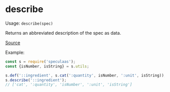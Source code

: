 describe
=====

Usage: ```describe(spec)```

Returns an abbreviated description of the spec as data.

[Source](https://github.com/mrijk/speculaas/blob/master/lib/describe.js)

Example:

```js
const s = require('speculaas');
const {isNumber, isString} = s.utils;

s.def('::ingredient', s.cat(':quantity', isNumber, ':unit', isString));
s.describe('::ingredient');
// ['cat', ':quantity', 'isNumber', ':unit', 'isString']
```
